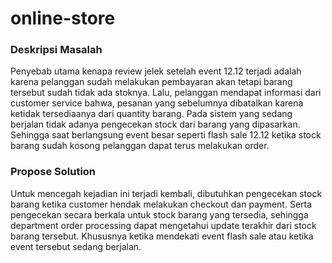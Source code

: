 # online-store

### Deskripsi Masalah

Penyebab utama kenapa review jelek setelah event 12.12 terjadi adalah karena pelanggan sudah melakukan pembayaran akan tetapi barang tersebut sudah tidak ada stoknya. Lalu, pelanggan mendapat informasi dari customer service bahwa, pesanan yang sebelumnya dibatalkan karena ketidak tersediaanya dari quantity barang. Pada sistem yang sedang berjalan tidak adanya pengecekan stock dari barang yang dipasarkan. Sehingga saat berlangsung event besar seperti flash sale 12.12 ketika stock barang sudah kosong pelanggan dapat terus melakukan order.

### Propose Solution

Untuk mencegah kejadian ini terjadi kembali, dibutuhkan pengecekan stock barang ketika customer hendak melakukan checkout dan payment. Serta pengecekan secara berkala untuk stock barang yang tersedia, sehingga department order processing dapat mengetahui update terakhir dari stock barang tersebut. Khususnya ketika mendekati event flash sale atau ketika event tersebut sedang berjalan.


